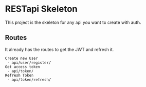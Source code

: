# RESTapi Skeleton
This project is the skeleton for any api you want to create with auth.
## Routes
It already has the routes to get the JWT and refresh it.

```
Create new User
 - api/user/register/
Get access token
 - api/token/
Refresh Token
 - api/token/refresh/

```